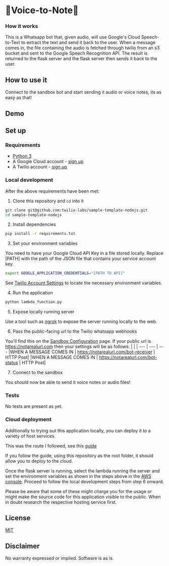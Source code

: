# 🎼Voice-to-Note🤖

### How it works

This is a Whatsapp bot that, given audio, will use Google's Cloud Speech-to-Text to extract the text and send it back to the user. 
When a message comes in, the file containing the audio is fetched through twilio from an s3 bucket and sent to the Google Speech Recognition API. The result is returned to the flask server and the flask server then sends it back to the user.

## How to use it

Connect to the sandbox bot and start sending it audio or voice notes, its as easy as that!

## Demo



## Set up

### Requirements

- [Python 3](https://www.python.org/downloads/)
- A Google Cloud account - [sign up](https://cloud.google.com)
- A Twilio account - [sign up](https://www.twilio.com/try-twilio)

### Local development

After the above requirements have been met:

1. Clone this repository and `cd` into it

```bash
git clone git@github.com:twilio-labs/sample-template-nodejs.git
cd sample-template-nodejs
```

2. Install dependencies

```bash
pip install -r requirements.txt
```

3. Set your environment variables

You need to have your Google Cloud API Key in a file stored locally. Replace \[PATH\] with the path of the JSON file that contains your service account key. 

```bash
export GOOGLE_APPLICATION_CREDENTIALS="[PATH TO API]"
```

See [Twilio Account Settings](#twilio-account-settings) to locate the necessary environment variables.

4. Run the application

```bash
python lambda_function.py
```

5. Expose locally running server

Use a tool such as [ngrok]('https://ngrok.com/') to expose the server running locally to the web.

6. Pass the public-facing url to the Twilio whatsapp webhooks

You'll find this on the [Sandbox Configuration]() page.
If your public url is https://notarealurl.com then your settings will be as follows:
| | |
--- | --- | ---
|WHEN A MESSAGE COMES IN |  https://notarealurl.com/bot-receiver | HTTP Post|
|WHEN A MESSAGE COMES IN |  https://notarealurl.com/bot-status | HTTP Post|


7. Connect to the sandbox

You should now be able to send it voice notes or audio files!


### Tests

No tests are present as yet.

### Cloud deployment

Additionally to trying out this application locally, you can deploy it to a variety of host services. 

This was the route I followed, see this [guide](https://dev.to/apcelent/deploying-flask-on-aws-lambda-4k42)

If you follow the guide, using this repository as the root folder, it should allow you to deploy to the cloud.

Once the flask server is running, select the lambda running the server and set the environment variables as shown in the steps above in the [AWS console](https://console.aws.amazon.com/lambda). Proceed to follow the local development steps from step 6 onward.

Please be aware that some of these might charge you for the usage or might make the source code for this application visible to the public. When in doubt research the respective hosting service first.

## License

[MIT](http://www.opensource.org/licenses/mit-license.html)

## Disclaimer

No warranty expressed or implied. Software is as is.
